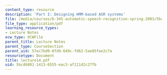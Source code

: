 ```yaml
---
content_type: resource
description: 'Part I: Designing HMM-based ASR systems'
file: /media/courses/6-345-automatic-speech-recognition-spring-2003/5bc4b80114136555eac3af111d2c27fb_lecture14.pdf
file_type: application/pdf
learning_resource_types:
- Lecture Notes
ocw_type: OCWFile
parent_title: Lecture Notes
parent_type: CourseSection
parent_uid: 57ec7bd9-8fd9-649c-fd62-5ae85fee2c7a
resourcetype: Document
title: lecture14.pdf
uid: 5bc4b801-1413-6555-eac3-af111d2c27fb
---
```

